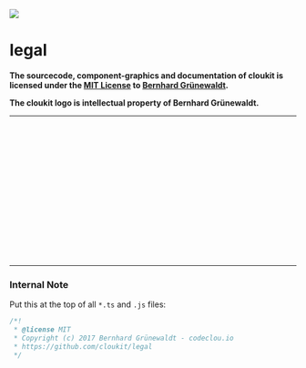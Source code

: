 [![](https://cloukit.github.io/assets/images/cloukit-banner-github.svg?v3)](https://cloukit.github.io/)

# legal

**The sourcecode, component-graphics and documentation of cloukit is licensed under the [MIT License](./LICENSE) to [Bernhard Grünewaldt](https://github.com/clouless).**

**The cloukit logo is intellectual property of Bernhard Grünewaldt.**

----

&nbsp;

&nbsp;

&nbsp;

&nbsp;

&nbsp;

&nbsp;

&nbsp;

&nbsp;

----

### Internal Note

Put this at the top of all `*.ts` and `.js` files:

```js
/*!
 * @license MIT
 * Copyright (c) 2017 Bernhard Grünewaldt - codeclou.io
 * https://github.com/cloukit/legal
 */
```
